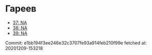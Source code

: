 # Гареев
- [37: NA](37.md)
- [38: NA](38.md)
- [39: NA](39.md)

Commit: e1bb194f3ee246e32c3707fe93a914feb210f99e
 fetched at: 20201209-153218
